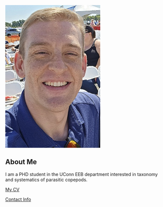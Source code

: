 ![Image of Douglas Stephan](images/headshot_3.jpg "REPLACE_WITH_SHORT_DESCRIPTION")

## About Me
I am a PHD student in the UConn EEB department interested in taxonomy and systematics of parasitic copepods.

[My CV](PDFs/cv.pdf)

[Contact Info](contact-info.md) 
